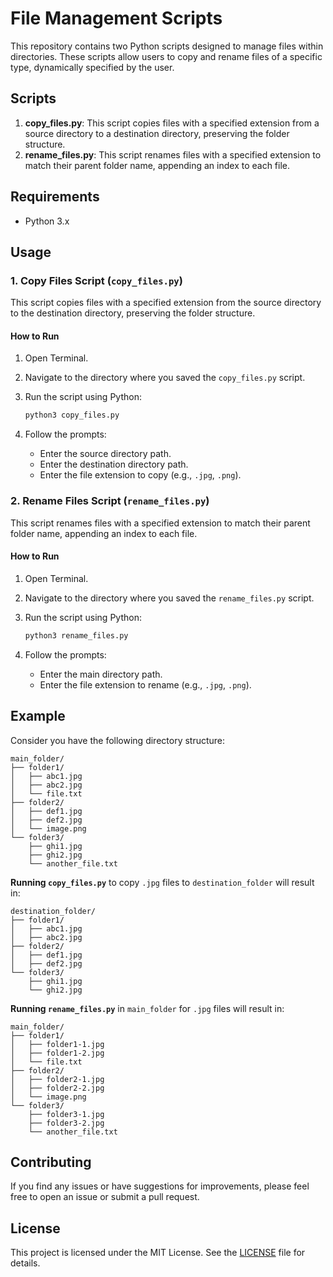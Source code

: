 # File Management Scripts

This repository contains two Python scripts designed to manage files within directories. These scripts allow users to copy and rename files of a specific type, dynamically specified by the user.

## Scripts

1. **copy_files.py**: This script copies files with a specified extension from a source directory to a destination directory, preserving the folder structure.
2. **rename_files.py**: This script renames files with a specified extension to match their parent folder name, appending an index to each file.

## Requirements

- Python 3.x

## Usage

### 1. Copy Files Script (`copy_files.py`)

This script copies files with a specified extension from the source directory to the destination directory, preserving the folder structure.

#### How to Run

1. Open Terminal.
2. Navigate to the directory where you saved the `copy_files.py` script.
3. Run the script using Python:

    ```bash
    python3 copy_files.py
    ```

4. Follow the prompts:
    - Enter the source directory path.
    - Enter the destination directory path.
    - Enter the file extension to copy (e.g., `.jpg`, `.png`).

### 2. Rename Files Script (`rename_files.py`)

This script renames files with a specified extension to match their parent folder name, appending an index to each file.

#### How to Run

1. Open Terminal.
2. Navigate to the directory where you saved the `rename_files.py` script.
3. Run the script using Python:

    ```bash
    python3 rename_files.py
    ```

4. Follow the prompts:
    - Enter the main directory path.
    - Enter the file extension to rename (e.g., `.jpg`, `.png`).

## Example

Consider you have the following directory structure:

```
main_folder/
├── folder1/
│   ├── abc1.jpg
│   ├── abc2.jpg
│   └── file.txt
├── folder2/
│   ├── def1.jpg
│   ├── def2.jpg
│   └── image.png
└── folder3/
    ├── ghi1.jpg
    ├── ghi2.jpg
    └── another_file.txt
```


**Running `copy_files.py`** to copy `.jpg` files to `destination_folder` will result in:

```
destination_folder/
├── folder1/
│   ├── abc1.jpg
│   ├── abc2.jpg
├── folder2/
│   ├── def1.jpg
│   ├── def2.jpg
└── folder3/
    ├── ghi1.jpg
    └── ghi2.jpg
```

**Running `rename_files.py`** in `main_folder` for `.jpg` files will result in:

```
main_folder/
├── folder1/
│   ├── folder1-1.jpg
│   ├── folder1-2.jpg
│   └── file.txt
├── folder2/
│   ├── folder2-1.jpg
│   ├── folder2-2.jpg
│   └── image.png
└── folder3/
    ├── folder3-1.jpg
    ├── folder3-2.jpg
    └── another_file.txt
```


## Contributing

If you find any issues or have suggestions for improvements, please feel free to open an issue or submit a pull request.

## License

This project is licensed under the MIT License. See the [LICENSE](LICENSE) file for details.
